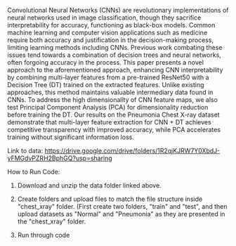 Convolutional Neural Networks (CNNs) are revolutionary implementations of neural networks used in image classification, though they sacrifice interpretability for accuracy, functioning as black-box models. Common machine learning and computer vision applications such as medicine require both accuracy and justification in the decision-making process, limiting learning methods including CNNs. Previous work combating these issues tend towards a combination of decision trees and neural networks, often forgoing accuracy in the process. This paper presents a novel approach to the aforementioned approach, enhancing CNN interpretability by combining multi-layer features from a pre-trained ResNet50 with a Decision Tree (DT) trained on the extracted features. Unlike existing approaches, this method maintains valuable intermediary data found in CNNs. To address the high dimensionality of CNN feature maps, we also test Principal Component Analysis (PCA) for dimensionality reduction before training the DT. Our results on the Pneumonia Chest X-ray dataset demonstrate that multi-layer feature extraction for CNN + DT achieves competitive transparency with improved accuracy, while PCA accelerates training without significant information loss.

Link to data:
https://drive.google.com/drive/folders/1R2qjKJRW7Y0XbdJ-yFMGdvPZRH2BphGQ?usp=sharing

How to Run Code:
1. Download and unzip the data folder linked above.
   
2. Create folders and upload files to match the file structure inside "chest_xray" folder. (First create two folders, "train" and "test", and then upload datasets as "Normal" and "Pneumonia" as they are presented in the "chest_xray" folder.
   
3. Run through code
